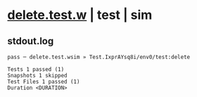 # [delete.test.w](../../../../../../examples/tests/sdk_tests/bucket/delete.test.w) | test | sim

## stdout.log
```log
pass ─ delete.test.wsim » Test.IxprAYsq8i/env0/test:delete

Tests 1 passed (1)
Snapshots 1 skipped
Test Files 1 passed (1)
Duration <DURATION>
```

